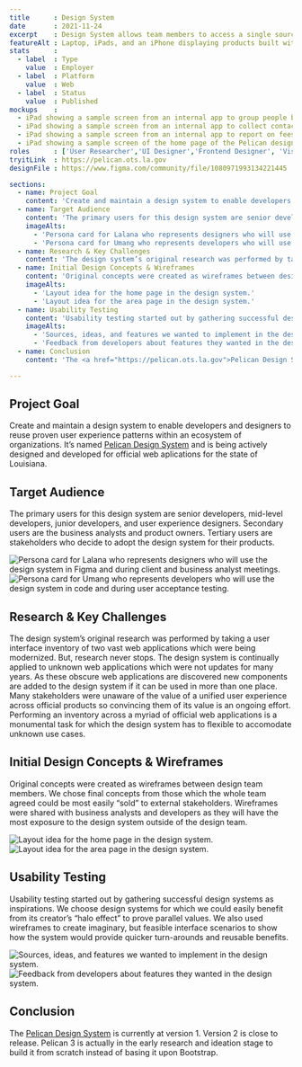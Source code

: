 ```yaml
---
title      : Design System
date       : 2021-11-24
excerpt    : Design System allows team members to access a single source of truth and quickly produce value.
featureAlt : Laptop, iPads, and an iPhone displaying products built with the design system.
stats      : 
  - label  : Type
    value  : Employer
  - label  : Platform
    value  : Web
  - label  : Status
    value  : Published
mockups    : 
  - iPad showing a sample screen from an internal app to group people by their permissions.
  - iPad showing a sample screen from an internal app to collect contact information from users.
  - iPad showing a sample screen from an internal app to report on fees received from permits.
  - iPad showing a sample screen of the home page of the Pelican design system site.
roles      : ['User Researcher','UI Designer','Frontend Designer', 'Visual Designer']
tryitLink  : https://pelican.ots.la.gov
designFile : https://www.figma.com/community/file/1080971993134221445

sections:
  - name: Project Goal
    content: 'Create and maintain a design system to enable developers and designers to reuse proven user experience patterns within an ecosystem of organizations. It’s named <a href="https://pelican.ots.la.gov">Pelican Design System</a> and is being actively designed and developed for official web aplications for the state of Louisiana.'
  - name: Target Audience
    content: 'The primary users for this design system are senior developers, mid-level developers, junior developers, and user experience designers. Secondary users are the business analysts and product owners. Tertiary users are stakeholders who decide to adopt the design system for their products.'
    imageAlts:
      - 'Persona card for Lalana who represents designers who will use the design system in Figma and during client and business analyst meetings.'
      - 'Persona card for Umang who represents developers who will use the design system in code and during user acceptance testing.'
  - name: Research & Key Challenges
    content: 'The design system’s original research was performed by taking a user interface inventory of two vast web applications which were being modernized. But, research never stops. The design system is continually applied to unknown web applications which were not updates for many years. As these obscure web applications are discovered new components are added to the design system if it can be used in more than one place. Many stakeholders were unaware of the value of a unified user experience across official products so convincing them of its value is an ongoing effort. Performing an inventory across a myriad of official web applications is a monumental task for which the design system has to flexible to accomodate unknown use cases.'
  - name: Initial Design Concepts & Wireframes
    content: 'Original concepts were created as wireframes between design team members. We chose final concepts from those which the whole team agreed could be most easily “sold” to external stakeholders. Wireframes were shared with business analysts and developers as they will have the most exposure to the design system outside of the design team.'
    imageAlts: 
      - 'Layout idea for the home page in the design system.'
      - 'Layout idea for the area page in the design system.'
  - name: Usability Testing
    content: 'Usability testing started out by gathering successful design systems as inspirations. We choose design systems for  which we could easily benefit from its creator’s “halo effect” to prove parallel values. We also used wireframes to create imaginary, but feasible interface scenarios to show how the system would provide quicker turn-arounds and reusable benefits.'
    imageAlts: 
      - 'Sources, ideas, and features we wanted to implement in the design system.'
      - 'Feedback from developers about features they wanted in the design system.'
  - name: Conclusion
    content: 'The <a href="https://pelican.ots.la.gov">Pelican Design System</a> is currently at version 2. Pelican 3 is actually in the early research and ideation stage to build it from scratch instead of basing it upon Bootstrap.'

---
```


## Project Goal

Create and maintain a design system to enable developers and designers to reuse proven user experience patterns within an ecosystem of organizations. It’s named [Pelican Design System](https://pelican.ots.la.gov) and is being actively designed and developed for official web aplications for the state of Louisiana.

## Target Audience

The primary users for this design system are senior developers, mid-level developers, junior developers, and user experience designers. Secondary users are the business analysts and product owners. Tertiary users are stakeholders who decide to adopt the design system for their products.

![Persona card for Lalana who represents designers who will use the design system in Figma and during client and business analyst meetings.](/images/projects/design-system/persona-1.jpg)
![Persona card for Umang who represents developers who will use the design system in code and during user acceptance testing.](/images/projects/design-system/persona-2.jpg)

## Research & Key Challenges

The design system’s original research was performed by taking a user interface inventory of two vast web applications which were being modernized. But, research never stops. The design system is continually applied to unknown web applications which were not updates for many years. As these obscure web applications are discovered new components are added to the design system if it can be used in more than one place. Many stakeholders were unaware of the value of a unified user experience across official products so convincing them of its value is an ongoing effort. Performing an inventory across a myriad of official web applications is a monumental task for which the design system has to flexible to accomodate unknown use cases.

## Initial Design Concepts & Wireframes

Original concepts were created as wireframes between design team members. We chose final concepts from those which the whole team agreed could be most easily “sold” to external stakeholders. Wireframes were shared with business analysts and developers as they will have the most exposure to the design system outside of the design team.

![Layout idea for the home page in the design system.](/images/projects/design-system/sketch-wireframe-1.jpg)
![Layout idea for the area page in the design system.](/images/projects/design-system/sketch-wireframe-2.jpg)

## Usability Testing

Usability testing started out by gathering successful design systems as inspirations. We choose design systems for  which we could easily benefit from its creator’s “halo effect” to prove parallel values. We also used wireframes to create imaginary, but feasible interface scenarios to show how the system would provide quicker turn-arounds and reusable benefits.

![Sources, ideas, and features we wanted to implement in the design system.](/images/projects/design-system/usability-1.jpg)
![Feedback from developers about features they wanted in the design system.](/images/projects/design-system/usability-2.jpg)

## Conclusion

The [Pelican Design System](https://pelican.ots.la.gov) is currently at version 1. Version 2 is close to release. Pelican 3 is actually in the early research and ideation stage to build it from scratch instead of basing it upon Bootstrap.
